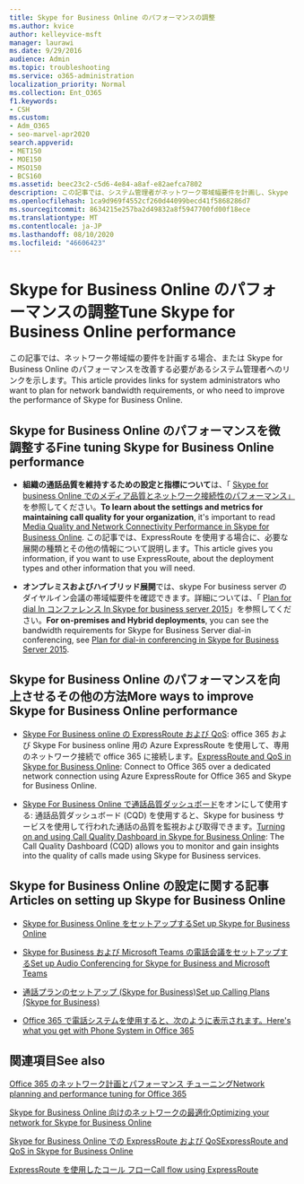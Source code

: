 ```yaml
---
title: Skype for Business Online のパフォーマンスの調整
ms.author: kvice
author: kelleyvice-msft
manager: laurawi
ms.date: 9/29/2016
audience: Admin
ms.topic: troubleshooting
ms.service: o365-administration
localization_priority: Normal
ms.collection: Ent_O365
f1.keywords:
- CSH
ms.custom:
- Adm_O365
- seo-marvel-apr2020
search.appverid:
- MET150
- MOE150
- MSO150
- BCS160
ms.assetid: beec23c2-c5d6-4e84-a8af-e82aefca7802
description: この記事では、システム管理者がネットワーク帯域幅要件を計画し、Skype for Business Online のパフォーマンスを向上させるためのリンクを提供します。
ms.openlocfilehash: 1ca9d969f4552cf260d44099becd41f5868286d7
ms.sourcegitcommit: 8634215e257ba2d49832a8f5947700fd00f18ece
ms.translationtype: MT
ms.contentlocale: ja-JP
ms.lasthandoff: 08/10/2020
ms.locfileid: "46606423"
---
```

# <a name="tune-skype-for-business-online-performance"></a><span data-ttu-id="256a7-103">Skype for Business Online のパフォーマンスの調整</span><span class="sxs-lookup"><span data-stu-id="256a7-103">Tune Skype for Business Online performance</span></span>

<span data-ttu-id="256a7-104">この記事では、ネットワーク帯域幅の要件を計画する場合、または Skype for Business Online のパフォーマンスを改善する必要があるシステム管理者へのリンクを示します。</span><span class="sxs-lookup"><span data-stu-id="256a7-104">This article provides links for system administrators who want to plan for network bandwidth requirements, or who need to improve the performance of Skype for Business Online.</span></span> 
  
## <a name="fine-tuning-skype-for-business-online-performance"></a><span data-ttu-id="256a7-105">Skype for Business Online のパフォーマンスを微調整する</span><span class="sxs-lookup"><span data-stu-id="256a7-105">Fine tuning Skype for Business Online performance</span></span>

- <span data-ttu-id="256a7-106">**組織の通話品質を維持するための設定と指標について**は、「 [Skype for business Online でのメディア品質とネットワーク接続性のパフォーマンス」](https://docs.microsoft.com/skypeforbusiness/optimizing-your-network/media-quality-and-network-connectivity-performance)を参照してください。</span><span class="sxs-lookup"><span data-stu-id="256a7-106">**To learn about the settings and metrics for maintaining call quality for your organization**, it's important to read [Media Quality and Network Connectivity Performance in Skype for Business Online](https://docs.microsoft.com/skypeforbusiness/optimizing-your-network/media-quality-and-network-connectivity-performance).</span></span> <span data-ttu-id="256a7-107">この記事では、ExpressRoute を使用する場合に、必要な展開の種類とその他の情報について説明します。</span><span class="sxs-lookup"><span data-stu-id="256a7-107">This article gives you information, if you want to use ExpressRoute, about the deployment types and other information that you will need.</span></span>
    
- <span data-ttu-id="256a7-108">**オンプレミスおよびハイブリッド展開**では、skype For business server のダイヤルイン会議の帯域幅要件を確認できます。詳細については、「 [Plan for dial In コンファレンス In Skype for business server 2015](https://docs.microsoft.com/skypeforbusiness/plan-your-deployment/conferencing/dial-in-conferencing)」を参照してください。</span><span class="sxs-lookup"><span data-stu-id="256a7-108">**For on-premises and Hybrid deployments**, you can see the bandwidth requirements for Skype for Business Server dial-in conferencing, see [Plan for dial-in conferencing in Skype for Business Server 2015](https://docs.microsoft.com/skypeforbusiness/plan-your-deployment/conferencing/dial-in-conferencing).</span></span>
    
## <a name="more-ways-to-improve-skype-for-business-online-performance"></a><span data-ttu-id="256a7-109">Skype for Business Online のパフォーマンスを向上させるその他の方法</span><span class="sxs-lookup"><span data-stu-id="256a7-109">More ways to improve Skype for Business Online performance</span></span>

- <span data-ttu-id="256a7-110">[Skype For Business online の ExpressRoute および QoS](https://docs.microsoft.com/skypeforbusiness/optimizing-your-network/expressroute-and-qos-in-skype-for-business-online): office 365 および Skype For business online 用の Azure ExpressRoute を使用して、専用のネットワーク接続で office 365 に接続します。</span><span class="sxs-lookup"><span data-stu-id="256a7-110">[ExpressRoute and QoS in Skype for Business Online](https://docs.microsoft.com/skypeforbusiness/optimizing-your-network/expressroute-and-qos-in-skype-for-business-online): Connect to Office 365 over a dedicated network connection using Azure ExpressRoute for Office 365 and Skype for Business Online.</span></span> 
    
- <span data-ttu-id="256a7-111">[Skype For Business Online で通話品質ダッシュボード](https://docs.microsoft.com/SkypeForBusiness/using-call-quality-in-your-organization/turning-on-and-using-call-quality-dashboard)をオンにして使用する: 通話品質ダッシュボード (CQD) を使用すると、Skype for business サービスを使用して行われた通話の品質を監視および取得できます。</span><span class="sxs-lookup"><span data-stu-id="256a7-111">[Turning on and using Call Quality Dashboard in Skype for Business Online](https://docs.microsoft.com/SkypeForBusiness/using-call-quality-in-your-organization/turning-on-and-using-call-quality-dashboard): The Call Quality Dashboard (CQD) allows you to monitor and gain insights into the quality of calls made using Skype for Business services.</span></span> 
    
## <a name="articles-on-setting-up-skype-for-business-online"></a><span data-ttu-id="256a7-112">Skype for Business Online の設定に関する記事</span><span class="sxs-lookup"><span data-stu-id="256a7-112">Articles on setting up Skype for Business Online</span></span>

- [<span data-ttu-id="256a7-113">Skype for Business Online をセットアップする</span><span class="sxs-lookup"><span data-stu-id="256a7-113">Set up Skype for Business Online</span></span>](https://docs.microsoft.com/skypeforbusiness/set-up-skype-for-business-online/set-up-skype-for-business-online)
    
- [<span data-ttu-id="256a7-114">Skype for Business および Microsoft Teams の電話会議をセットアップする</span><span class="sxs-lookup"><span data-stu-id="256a7-114">Set up Audio Conferencing for Skype for Business and Microsoft Teams</span></span>](https://docs.microsoft.com/skypeforbusiness/audio-conferencing-in-office-365/set-up-audio-conferencing)
    
- [<span data-ttu-id="256a7-115">通話プランのセットアップ (Skype for Business)</span><span class="sxs-lookup"><span data-stu-id="256a7-115">Set up Calling Plans (Skype for Business)</span></span>](https://docs.microsoft.com/SkypeForBusiness/what-are-calling-plans-in-office-365/set-up-calling-plans)
    
- [<span data-ttu-id="256a7-116">Office 365 で電話システムを使用すると、次のように表示されます。</span><span class="sxs-lookup"><span data-stu-id="256a7-116">Here's what you get with Phone System in Office 365</span></span>](https://docs.microsoft.com/skypeforbusiness/what-is-phone-system-in-office-365/here-s-what-you-get-with-phone-system)
    
## <a name="see-also"></a><span data-ttu-id="256a7-117">関連項目</span><span class="sxs-lookup"><span data-stu-id="256a7-117">See also</span></span>

[<span data-ttu-id="256a7-118">Office 365 のネットワーク計画とパフォーマンス チューニング</span><span class="sxs-lookup"><span data-stu-id="256a7-118">Network planning and performance tuning for Office 365</span></span>](network-planning-and-performance.md)
  
[<span data-ttu-id="256a7-119">Skype for Business Online 向けのネットワークの最適化</span><span class="sxs-lookup"><span data-stu-id="256a7-119">Optimizing your network for Skype for Business Online</span></span>](https://docs.microsoft.com/skypeforbusiness/optimizing-your-network/optimizing-your-network)
  
[<span data-ttu-id="256a7-120">Skype for Business Online での ExpressRoute および QoS</span><span class="sxs-lookup"><span data-stu-id="256a7-120">ExpressRoute and QoS in Skype for Business Online</span></span>](https://docs.microsoft.com/skypeforbusiness/optimizing-your-network/expressroute-and-qos-in-skype-for-business-online)
  
[<span data-ttu-id="256a7-121">ExpressRoute を使用したコール フロー</span><span class="sxs-lookup"><span data-stu-id="256a7-121">Call flow using ExpressRoute</span></span>](https://docs.microsoft.com/skypeforbusiness/optimizing-your-network/call-flow-using-expressroute)

